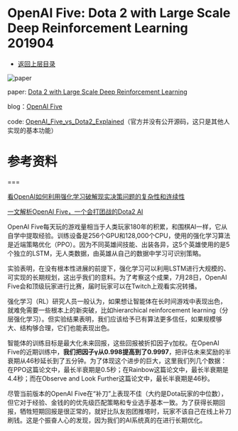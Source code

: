 # OpenAI Five: Dota 2 with Large Scale Deep Reinforcement Learning 201904

- [返回上层目录](../openai.md)



![paper](pic/paper.png)

paper: [Dota 2 with Large Scale Deep Reinforcement Learning](https://cdn.openai.com/dota-2.pdf)

blog：[OpenAI Five](https://openai.com/index/openai-five/)

code: [OpenAI_Five_vs_Dota2_Explained](https://github.com/llSourcell/OpenAI_Five_vs_Dota2_Explained)（官方并没有公开源码，这只是其他人实现的基本功能）

# 参考资料

===

[看OpenAI如何利用强化学习破解现实决策问题的复杂性和连续性](https://cloud.tencent.com/developer/article/1673287)



[一文解析OpenAI Five，一个会打团战的Dota2 AI](https://cloud.tencent.com/developer/article/1498728)

OpenAI Five每天玩的游戏量相当于人类玩家180年的积累，和围棋AI一样，它从自学中提取经验。训练设备是256个GPU和128,000个CPU，使用的强化学习算法是近端策略优化（PPO）。因为不同英雄间技能、出装各异，这5个英雄使用的是5个独立的LSTM，无人类数据，由英雄从自己的数据中学习可识别策略。

实验表明，在没有根本性进展的前提下，强化学习可以利用LSTM进行大规模的、可实现的长期规划，这出乎我们的意料。为了考察这个成果，7月28日，OpenAI Five会和顶级玩家进行比赛，届时玩家可以在Twitch上观看实况转播。

强化学习（RL）研究人员一般认为，如果想让智能体在长时间游戏中表现出色，就难免需要一些根本上的新突破，比如hierarchical reinforcement learning（分层强化学习）。但实验结果表明，我们应该给予已有算法更多信任，如果规模够大、结构够合理，它们也能表现出色。

智能体的训练目标是最大化未来回报，这些回报被折扣因子γ加权。在OpenAI Five的近期训练中，**我们把因子γ从0.998提高到了0.9997**，把评估未来奖励的半衰期从46秒延长到了五分钟。为了体现这个进步的巨大，这里我们列几个数据：在PPO这篇论文中，最长半衰期是0.5秒；在Rainbow这篇论文中，最长半衰期是4.4秒；而在Observe and Look Further这篇论文中，最长半衰期是46秒。

尽管当前版本的OpenAI Five在“补刀”上表现不佳（大约是Dota玩家的中位数），但它对于经验、金钱的的优先级匹配策略和专业选手基本一致。为了获得长期回报，牺牲短期回报是很正常的，就好比队友抱团推塔时，玩家不该自己在线上补刀刷钱。这是个振奋人心的发现，因为我们的AI系统真的在进行长期优化。